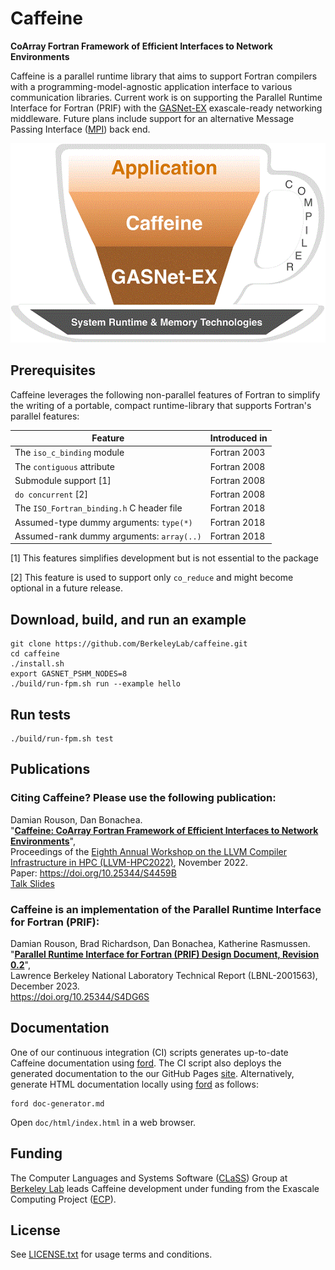 Caffeine
========

**CoArray Fortran Framework of Efficient Interfaces to Network Environments**

Caffeine is a parallel runtime library that aims to support Fortran compilers with a programming-model-agnostic application interface to various communication libraries.  Current work is on supporting the Parallel Runtime Interface for Fortran (PRIF) with the [GASNet-EX] exascale-ready networking middleware.  Future plans include support for an alternative Message Passing Interface ([MPI]) back end.

![Caffeine system stack diagram](docs/caffeine-stack.gif)

Prerequisites
-------------
Caffeine leverages the following non-parallel features of Fortran to simplify the writing of a portable, compact runtime-library that supports Fortran's parallel features:

| Feature                                   | Introduced in |
|-------------------------------------------|---------------|
| The `iso_c_binding` module                | Fortran 2003  |
| The `contiguous` attribute                | Fortran 2008  |
| Submodule support [1]                     | Fortran 2008  |
| `do concurrent` [2]                       | Fortran 2008  |
| The `ISO_Fortran_binding.h` C header file | Fortran 2018  |
| Assumed-type dummy arguments: `type(*)`   | Fortran 2018  |
| Assumed-rank dummy arguments: `array(..)` | Fortran 2018  |


[1] This features simplifies development but is not essential to the package

[2] This feature is used to support only `co_reduce` and might become optional in a future release.

Download, build, and run an example
-----------------------------------
```
git clone https://github.com/BerkeleyLab/caffeine.git
cd caffeine
./install.sh
export GASNET_PSHM_NODES=8
./build/run-fpm.sh run --example hello
```

Run tests
---------
```
./build/run-fpm.sh test
```

Publications
------------

### Citing Caffeine? Please use the following publication:

Damian Rouson, Dan Bonachea.   
"[**Caffeine: CoArray Fortran Framework of Efficient Interfaces to Network Environments**](https://github.com/BerkeleyLab/caffeine/wiki/pubs/Caffeine_for_LLVM-2022.pdf)",     
Proceedings of the [Eighth Annual Workshop on the LLVM Compiler Infrastructure in HPC (LLVM-HPC2022)](https://llvm-hpc-2022-workshop.github.io), November 2022.    
Paper: <https://doi.org/10.25344/S4459B>     
[Talk Slides](https://github.com/BerkeleyLab/caffeine/wiki/pubs/Caffeine_for_LLVM-2022-Slides.pdf)

### Caffeine is an implementation of the Parallel Runtime Interface for Fortran (PRIF):

Damian Rouson, Brad Richardson, Dan Bonachea, Katherine Rasmussen.    
"[**Parallel Runtime Interface for Fortran (PRIF) Design Document, Revision 0.2**](https://github.com/BerkeleyLab/caffeine/wiki/pubs/PRIF_0.2.pdf)",     
Lawrence Berkeley National Laboratory Technical Report (LBNL-2001563), December 2023.    
<https://doi.org/10.25344/S4DG6S>


Documentation
-------------
One of our continuous integration (CI) scripts generates up-to-date Caffeine documentation using [ford].  The CI script also deploys the generated documentation to the our GitHub Pages [site].
Alternatively, generate HTML documentation locally using [ford] as follows:
```
ford doc-generator.md
```
Open `doc/html/index.html` in a web browser.

Funding
-------
The Computer Languages and Systems Software ([CLaSS]) Group at [Berkeley Lab] leads Caffeine development under funding from the Exascale Computing Project ([ECP]).

License
-------
See [LICENSE.txt](LICENSE.txt) for usage terms and conditions.

[GASNet-EX]: https://gasnet.lbl.gov
[CLaSS]: https://go.lbl.gov/class
[Berkeley Lab]: https://lbl.gov
[ECP]: https://www.exascaleproject.org
[ford]: https://github.com/Fortran-FOSS-Programmers/ford
[MPI]: https://www.mpi-forum.org
[ascii.co.uk]: https://ascii.co.uk/art/cup
[site]: https://berkeleylab.github.io/caffeine
